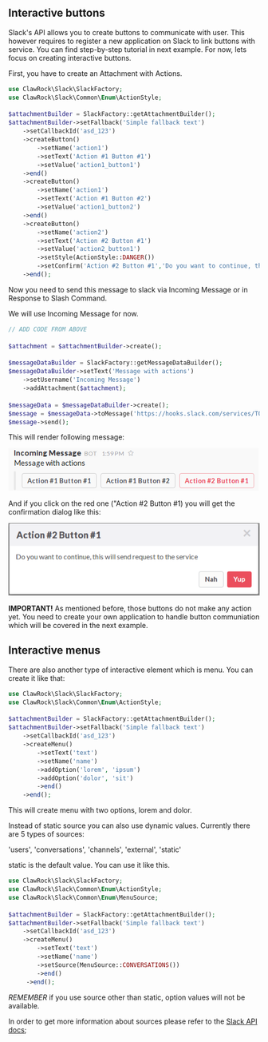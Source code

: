 Interactive buttons
-------------------

Slack's API allows you to create buttons to communicate with user. This however requires to register a new application on Slack to link buttons with service. You can find step-by-step tutorial in next example. For now, lets focus on creating interactive buttons.

First, you have to create an Attachment with Actions.

```php
use ClawRock\Slack\SlackFactory;
use ClawRock\Slack\Common\Enum\ActionStyle;

$attachmentBuilder = SlackFactory::getAttachmentBuilder();
$attachmentBuilder->setFallback('Simple fallback text')
    ->setCallbackId('asd_123')
    ->createButton()
        ->setName('action1')
        ->setText('Action #1 Button #1')
        ->setValue('action1_button1')
    ->end()
    ->createButton()
        ->setName('action1')
        ->setText('Action #1 Button #2')
        ->setValue('action1_button2')
    ->end()
    ->createButton()
        ->setName('action2')
        ->setText('Action #2 Button #1')
        ->setValue('action2_button1')
        ->setStyle(ActionStyle::DANGER())
        ->setConfirm('Action #2 Button #1','Do you want to continue, this will send request to the service', 'Yup', 'Nah')
    ->end();
```

Now you need to send this message to slack via Incoming Message or in Response to Slash Command.

We will use Incoming Message for now.

```php
// ADD CODE FROM ABOVE

$attachment = $attachmentBuilder->create();

$messageDataBuilder = SlackFactory::getMessageDataBuilder();
$messageDataBuilder->setText('Message with actions')
    ->setUsername('Incoming Message')
    ->addAttachment($attachment);

$messageData = $messageDataBuilder->create();
$message = $messageData->toMessage('https://hooks.slack.com/services/T00000000/B00000000/XXXXXXXXXXXXXXXXXXXXXXXX');
$message->send();
```

This will render following message:

![Message with attachments](images/05_buttons.png "Buttons in slack message")

And if you click on the red one ("Action #2 Button #1) you will get the confirmation dialog like this:

![Confirmation dialog for slack interactive button](images/05_button-confirm.png "Confirmation dialog for Action #2")

**IMPORTANT!** As mentioned before, those buttons do not make any action yet. You need to create your own application to handle button communiation which will be covered in the next example.

Interactive menus
-------------------

There are also another type of interactive element which is menu. You can create it like that:

```php
use ClawRock\Slack\SlackFactory;
use ClawRock\Slack\Common\Enum\ActionStyle;

$attachmentBuilder = SlackFactory::getAttachmentBuilder();
$attachmentBuilder->setFallback('Simple fallback text')
    ->setCallbackId('asd_123')
    ->createMenu()
        ->setText('text')
        ->setName('name')
        ->addOption('lorem', 'ipsum')
        ->addOption('dolor', 'sit')
        ->end()
    ->end();
``` 

This will create menu with two options, lorem and dolor. 

Instead of static source you can also use dynamic values. Currently there are 5 types of sources:

'users', 'conversations', 'channels', 'external', 'static' 

static is the default value. You can use it like this.

```php
use ClawRock\Slack\SlackFactory;
use ClawRock\Slack\Common\Enum\ActionStyle;
use ClawRock\Slack\Common\Enum\MenuSource;

$attachmentBuilder = SlackFactory::getAttachmentBuilder();
$attachmentBuilder->setFallback('Simple fallback text')
    ->setCallbackId('asd_123')
    ->createMenu()
        ->setText('text')
        ->setName('name')
        ->setSource(MenuSource::CONVERSATIONS())
        ->end()
     ->end();
``` 

*REMEMBER* if you use source other than static, option values will not be available.


In order to get more information about sources please refer to the [Slack API docs](https://api.slack.com/docs/message-menus);

